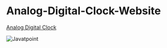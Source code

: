 # Analog-Digital-Clock-Website
[Analog Digital Clock](https://misskalyani.github.io/Analog-Digital-Clock-Website/)


![Javatpoint](Analog-Digital-Clock-Website/Analog_Digital_Clock)  
